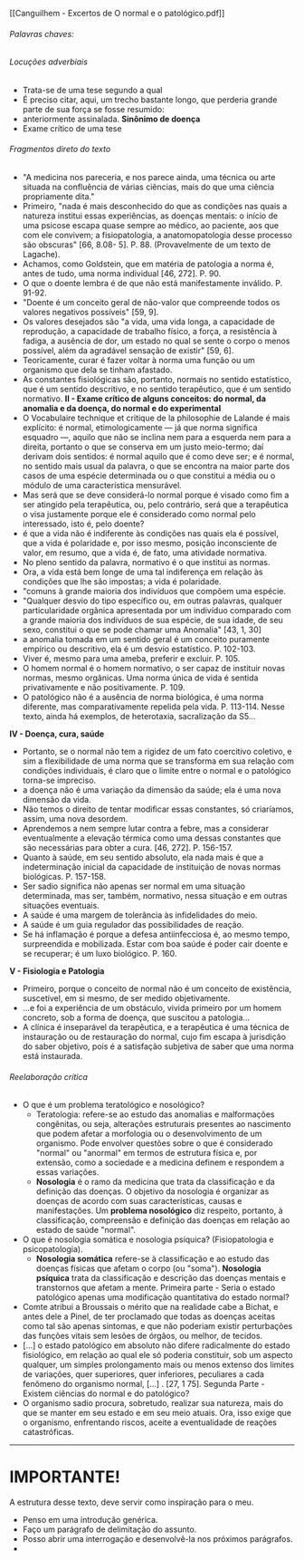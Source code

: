 [[Canguilhem - Excertos de O normal e o patológico.pdf]]

###### Palavras chaves:
###### Locuções adverbiais 
- Trata-se de uma tese segundo a qual
- É preciso citar, aqui, um trecho bastante longo, que perderia grande parte de sua força se fosse resumido:
- anteriormente assinalada.
**Sinônimo de doença**
- Exame crítico de uma tese
###### Fragmentos direto do texto           
- "A medicina nos pareceria, e nos parece ainda, uma técnica ou arte situada na confluência de várias ciências, mais do que uma ciência propriamente dita."
- Primeiro, "nada é mais desconhecido do que as condições nas quais a natureza institui essas experiências, as doenças mentais: o início de uma psicose escapa quase sempre ao médico, ao paciente, aos que com ele convivem; a fisiopatologia, a anatomopatologia desse processo são obscuras" [66, 8.08- 5]. P. 88. (Provavelmente de um texto de Lagache).
- Achamos, como Goldstein, que em matéria de patologia a norma é, antes de tudo, uma norma individual [46, 272]. P. 90.
- O que o doente lembra é de que não está manifestamente inválido. P. 91-92.
- "Doente é um conceito geral de não-valor que compreende todos os valores negativos possíveis" [59, 9].
- Os valores desejados são "a vida, uma vida longa, a capacidade de reprodução, a capacidade de trabalho físico, a força, a resistência à fadiga, a ausência de dor, um estado no qual se sente o corpo o menos possível, além da agradável sensação de existir" [59, 6].
- Teoricamente, curar é fazer voltar à norma uma função ou um organismo que dela se tinham afastado.
- As constantes fisiológicas são, portanto, normais no sentido estatístico, que é um sentido descritivo, e no sentido terapêutico, que é um sentido normativo.
**II - Exame crítico de alguns conceitos: do normal, da anomalia e da doença, do normal e do experimental**                                                      
- O Vocabulaire technique et critique de la philosophie de Lalande é mais explícito: é normal, etimologicamente — já que norma significa esquadro —, aquilo que não se inclina nem para a esquerda nem para a direita, portanto o que se conserva em um justo meio-termo; daí derivam dois sentidos: é normal aquilo que é como deve ser; e é normal, no sentido mais usual da palavra, o que se encontra na maior parte dos casos de uma espécie determinada ou o que constitui a média ou o módulo de uma característica mensurável.
- Mas será que se deve considerá-lo normal porque é visado como fim a ser atingido pela terapêutica, ou, pelo contrário, será que a terapêutica o visa justamente porque ele é considerado como normal pelo interessado, isto é, pelo doente?
- é que a vida não é indiferente às condições nas quais ela é possível, que a vida é polaridade e, por isso mesmo, posição inconsciente de valor, em resumo, que a vida é, de fato, uma atividade normativa.
- No pleno sentido da palavra, normativo é o que institui as normas.
- Ora, a vida está bem longe de uma tal indiferença em relação às condições que lhe são impostas; a vida é polaridade.
- "comuns à grande maioria dos indivíduos que compõem uma espécie.
- "Qualquer desvio do tipo específico ou, em outras palavras, qualquer particularidade orgânica apresentada por um indivíduo comparado com a grande maioria dos indivíduos de sua espécie, de sua idade, de seu sexo, constitui o que se pode chamar uma Anomalia" [43, 1, 30]
- a anomalia tomada em um sentido geral é um conceito puramente empírico ou descritivo, ela é um desvio estatístico. P. 102-103.
- Viver é, mesmo para uma ameba, preferir e excluir. P. 105.
- O homem normal é o homem normativo, o ser capaz de instituir novas normas, mesmo orgânicas. Uma norma única de vida é sentida privativamente e não positivamente. P. 109.
- O patológico não é a ausência de norma biológica, é uma norma diferente, mas comparativamente repelida pela vida. P. 113-114.
Nesse texto, ainda há exemplos, de heterotaxia, sacralização da S5...

**IV - Doença, cura, saúde**                               
- Portanto, se o normal não tem a rigidez de um fato coercitivo coletivo, e sim a flexibilidade de uma norma que se transforma em sua relação com condições individuais, é claro que o limite entre o normal e o patológico torna-se impreciso.
- a doença não é uma variação da dimensão da saúde; ela é uma nova dimensão da vida.
- Não temos o direito de tentar modificar essas constantes, só criaríamos, assim, uma nova desordem.
- Aprendemos a nem sempre lutar contra a febre, mas a considerar eventualmente a elevação térmica como uma dessas constantes que são necessárias para obter a cura. [46, 272]. P. 156-157.
- Quanto à saúde, em seu sentido absoluto, ela nada mais é que a indeterminação inicial da capacidade de instituição de novas normas biológicas. P. 157-158.
- Ser sadio significa não apenas ser normal em uma situação determinada, mas ser, também, normativo, nessa situação e em outras situações eventuais.
- A saúde é uma margem de tolerância às infidelidades do meio.
- A saúde é um guia regulador das possibilidades de reação.
- Se há inflamação é porque a defesa antiinfecciosa é, ao mesmo tempo, surpreendida e mobilizada. Estar com boa saúde é poder cair doente e se recuperar; é um luxo biológico. P. 160.

**V - Fisiologia e Patologia**

- Primeiro, porque o conceito de normal não é um conceito de existência, suscetível, em si mesmo, de ser medido objetivamente.
- ...e foi a experiência de um obstáculo, vivida primeiro por um homem concreto, sob a forma de doença, que suscitou a patologia...
- A clínica é inseparável da terapêutica, e a terapêutica é uma técnica de instauração ou de restauração do normal, cujo fim escapa à jurisdição do saber objetivo, pois é a satisfação subjetiva de saber que uma norma está instaurada.
###### Reelaboração crítica                                           
- O que é um problema teratológico e nosológico? 
	- Teratologia: refere-se ao estudo das anomalias e malformações congênitas, ou seja, alterações estruturais presentes ao nascimento que podem afetar a morfologia ou o desenvolvimento de um organismo. Pode envolver questões sobre o que é considerado "normal" ou "anormal" em termos de estrutura física e, por extensão, como a sociedade e a medicina definem e respondem a essas variações.
	- **Nosologia** é o ramo da medicina que trata da classificação e da definição das doenças. O objetivo da nosologia é organizar as doenças de acordo com suas características, causas e manifestações. Um **problema nosológico** diz respeito, portanto, à classificação, compreensão e definição das doenças em relação ao estado de saúde "normal".
- O que é nosologia somática e nosologia psíquica? (Fisiopatologia e psicopatologia).
	- **Nosologia somática** refere-se à classificação e ao estudo das doenças físicas que afetam o corpo (ou "soma"). **Nosologia psíquica** trata da classificação e descrição das doenças mentais e transtornos que afetam a mente.
Primeira parte - Seria o estado patológico apenas uma modificação quantitativa do estado normal?
- Comte atribui a Broussais o mérito que na realidade cabe a Bichat, e antes dele a Pinel, de ter proclamado que todas as doenças aceitas como tal são apenas sintomas, e que não poderiam existir perturbações das funções vitais sem lesões de órgãos, ou melhor, de tecidos.
- [...] o estado patológico em absoluto não difere radicalmente do estado fisiológico, em relação ao qual ele só poderia constituir, sob um aspecto qualquer, um simples prolongamento mais ou menos extenso dos limites de variações, quer superiores, quer inferiores, peculiares a cada fenômeno do organismo normal, [...] . [27, 1 75].
Segunda Parte - Existem ciências do normal e do patológico?
- O organismo sadio procura, sobretudo, realizar sua natureza, mais do que se manter em seu estado e em seu meio atuais. Ora, isso exige que o organismo, enfrentando riscos, aceite a eventualidade de reações catastróficas.

---
# IMPORTANTE! 
A estrutura desse texto, deve servir como inspiração para o meu. 
- Penso em uma introdução genérica. 
- Faço um parágrafo de delimitação do assunto. 
- Posso abrir uma interrogação e desenvolvê-la nos próximos parágrafos. 
- 